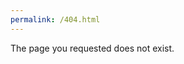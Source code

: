 ```yaml
---
permalink: /404.html
---
```


<!DOCTYPE html>
<html lang="en">

<head>
  <meta charset="utf-8">

  <script>
    window.onload = () => {
        currentURL = window.location.href;
        lowerCaseURL = currentURL.toLowerCase();
        if (currentURL != lowerCaseURL) {
            location.replace(lowerCaseURL);
        }
    };
</script>

</head>

<body>
  The page you requested does not exist.
</body>

</html>
